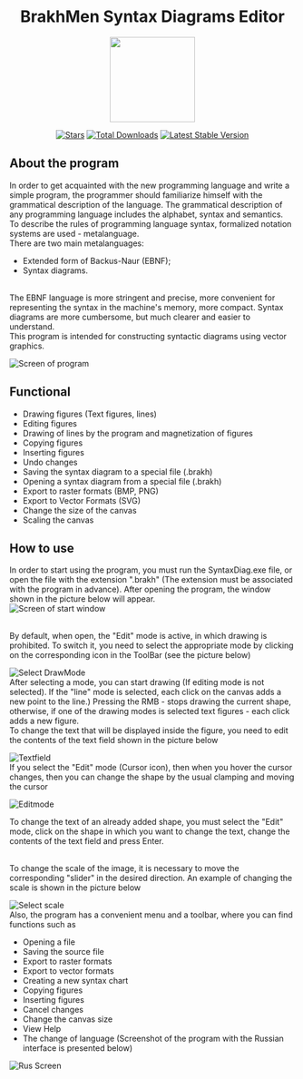 <h1 align="center">BrakhMen Syntax Diagrams Editor</h1>
<p align="center"><img src="https://github.com/N1ghtF1re/The-syntax-diagram-editor/blob/master/src/icons/icon_small.png?raw=true" style="width: 150px;"></p>

<p align="center">
<a href="https://github.com/N1ghtF1re/The-syntax-diagram-editor/stargazers"><img src="https://img.shields.io/github/stars/N1ghtF1re/The-syntax-diagram-editor.svg" alt="Stars"></a>
<a href="https://github.com/N1ghtF1re/The-syntax-diagram-editor/releases"><img src="https://img.shields.io/badge/downloads-4-brightgreen.svg" alt="Total Downloads"></a>
<a href="https://github.com/N1ghtF1re/The-syntax-diagram-editor/releases"><img src="https://img.shields.io/github/tag/N1ghtF1re/Map-of-emergency-incidents.svg" alt="Latest Stable Version"></a>
<!--<a href="https://github.com/N1ghtF1re/The-syntax-diagram-editor/blob/master/LICENSE"><img src="https://img.shields.io/github/license/N1ghtF1re/The-syntax-diagram-editor.svg" alt="License"></a>-->
</p>
 
 ## About the program
In order to get acquainted with the new programming language and write a simple program, the programmer should familiarize himself with the grammatical description of the language. The grammatical description of any programming language includes the alphabet, syntax and semantics.<br>
To describe the rules of programming language syntax, formalized notation systems are used - metalanguage.<br> There are two main metalanguages:
* Extended form of Backus-Naur (EBNF);
* Syntax diagrams.

<br>
The EBNF language is more stringent and precise, more convenient for representing the syntax in the machine's memory, more compact. Syntax diagrams are more cumbersome, but much clearer and easier to understand.<br>
This program is intended for constructing syntactic diagrams using vector graphics.

![Screen of program](https://github.com/N1ghtF1re/The-syntax-diagram-editor/blob/master/docs/Eng_Screens/MainWindow.PNG?raw=true)

## Functional
* Drawing figures (Text figures, lines)
* Editing figures
* Drawing of lines by the program and magnetization of figures
* Copying figures
* Inserting figures
* Undo changes
* Saving the syntax diagram to a special file (.brakh)
* Opening a syntax diagram from a special file (.brakh)
* Export to raster formats (BMP, PNG)
* Export to Vector Formats (SVG)
* Change the size of the canvas
* Scaling the canvas

## How to use
In order to start using the program, you must run the SyntaxDiag.exe file, or open the file with the extension ".brakh" (The extension must be associated with the program in advance). After opening the program, the window shown in the picture below will appear.
<br>
![Screen of start window](https://github.com/N1ghtF1re/The-syntax-diagram-editor/blob/master/docs/Eng_Screens/NewFile.PNG)

<br>
By default, when open, the "Edit" mode is active, in which drawing is prohibited. To switch it, you need to select the appropriate mode by clicking on the corresponding icon in the ToolBar (see the picture below)
<br>

![Select DrawMode](https://github.com/N1ghtF1re/The-syntax-diagram-editor/blob/master/docs/Eng_Screens/selectFigure.png?raw=true)
<br>
After selecting a mode, you can start drawing (If editing mode is not selected). If the "line" mode is selected, each click on the canvas adds a new point to the line.) Pressing the RMB - stops drawing the current shape, otherwise, if one of the drawing modes is selected text figures - each click adds a new figure.<br>
To change the text that will be displayed inside the figure, you need to edit the contents of the text field shown in the picture below
<br>

![Textfield](https://github.com/N1ghtF1re/The-syntax-diagram-editor/blob/master/docs/Eng_Screens/TextField.PNG?raw=true)
<br>
If you select the "Edit" mode (Cursor icon), then when you hover the cursor changes, then you can change the shape by the usual clamping and moving the cursor
<br>

![Editmode](https://github.com/N1ghtF1re/The-syntax-diagram-editor/blob/master/docs/Eng_Screens/ChangeCursor.png?raw=true)
<br>

To change the text of an already added shape, you must select the "Edit" mode, click on the shape in which you want to change the text, change the contents of the text field and press Enter.

<br>
To change the scale of the image, it is necessary to move the corresponding "slider" in the desired direction. An example of changing the scale is shown in the picture below
<br>

![Select scale](https://github.com/N1ghtF1re/The-syntax-diagram-editor/blob/master/docs/Eng_Screens/Scale.PNG?raw=true)
<br>
Also, the program has a convenient menu and a toolbar, where you can find functions such as

* Opening a file
* Saving the source file
* Export to raster formats
* Export to vector formats
* Creating a new syntax chart
* Copying figures
* Inserting figures
* Cancel changes
* Change the canvas size
* View Help
* The change of language (Screenshot of the program with the Russian interface is presented below)

![Rus Screen](https://github.com/N1ghtF1re/The-syntax-diagram-editor/blob/master/docs/Eng_Screens/Rus_Screen.png?raw=true)